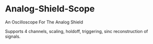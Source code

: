 # Analog-Shield-Scope
An Oscilloscope For The Analog Shield

Supports 4 channels, scaling, holdoff, triggering, sinc reconstruction of signals.
